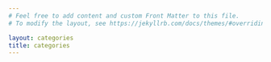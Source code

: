 ```yaml
---
# Feel free to add content and custom Front Matter to this file.
# To modify the layout, see https://jekyllrb.com/docs/themes/#overriding-theme-defaults

layout: categories
title: categories
---
```


